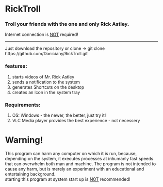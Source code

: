# RickTroll

### Troll your friends with the one and only Rick Astley.
Internet connection is <ins>NOT</ins> required!
<hr>
Just download the repository
or clone -> git clone https://github.com/Daniciany/RickTroll.git

### features:
1. starts videos of Mr. Rick Astley
2. sends a notification to the system
3. generates Shortcuts on the desktop
4. creates an Icon in the system tray

### Requirements:
1. OS: Windows - the newer, the better, just try it!
2. VLC Media player provides the best experience - not necessery

# Warning!
This program can harm any computer on which it is run, because, depending on the system, it executes processes at inhumanly fast speeds that can overwhelm both man and machine. The program is not intended to cause any harm, but is merely an experiment with an educational and entertaining background. 
<br>
starting this program at system start up is <ins>NOT</ins> recommended!